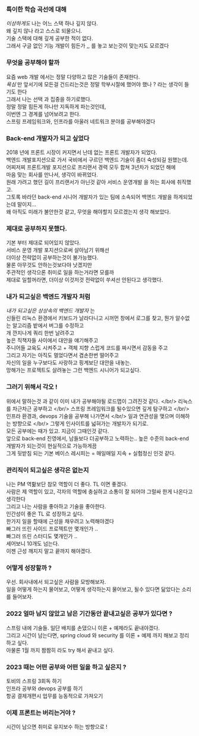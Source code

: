 ### 특이한 학습 곡선에 대해
*이상하게도* 나는 어느 스택 하나 깊지 않다. <br/>
왜 깊지 않나 라고 스스로 되물으니. <br/>
기술 스택에 대해 깊게 공부한 적이 없다. <br/>
그래서 구글 없인 기능 개발이 힘든가 ,, 를 놓고 보는것이 맞는지도 모르겠다 <br/>

### 무엇을 공부해야 할까
요즘 web 개발 에서는 정말 다양하고 많은 기술들이 존재한다. <br/>
*욕심* 만 앞서기에 모든걸 건드리는것은 정말 학부시절에 했어야 했나 ? 라는 생각이 들기도 한다 <br/>
그래서 나는 선택 과 집중을 하기로했다. <br/>
정말 정말 힘든게 하나만 지독하게 파는것인데, <br/>
이번엔 그 경계를 넘어보려고 한다. <br/>
스프링 프레임워크와, 인프라를 아울러 네트워크 분야를 공부해야겠다 <br/>

### Back-end 개발자가 되고 싶었다
2018 년에 프론트 시장이 커지면서 난데 없는 프론트 개발자가 되었다. <br/>
백엔드 개발포지션으로 가서 국비에서 구르던 백엔드 기술이 좀더 숙성되길 원했는데. <br/>
어찌저찌 프론트개발 포지션으로 프리랜서 경력 모두 합쳐 3년차가 되었던 해에 <br/>
마음 맞는 회사를 만나서, 생각이 바뀌었다. <br/> 
원래 가려고 했던 길이 프리랜서가 아닌것 같아 서비스 운영개발 을 하는 회사에 취직했고. <br/>
그토록 바라던 back-end 시니어 개발자가 있는 팀에 소속되어 백엔드 개발을 하게되었는데 말이지... <br/>
왜 아직도 미래가 불안한것 같고, 무엇을 해야할지 모르겠는지 생각 해보았다.<br/>

### 제대로 공부하지 못했다.
기본 부터 제대로 되어있지 않았다. <br/>
서비스 운영 개발 포지션으로써 살아남기 위해선 <br/>
더이상 전략없이 공부하는것이 불가능했다. <br/>
물론 아무것도 안하는것보다야 낫겠지만 <br/>
주관적인 생각으론 취미로 일을 하는거라면 모를까 <br/>
제대로 일할꺼라면, 더이상 이것저것 전략없이 쑤셔선 안된다고 생각했다. <br/>

### 내가 되고싶은 백엔드 개발자 처럼
*내가 되고싶은 상상속의 백엔드 개발자* 는 <br/> 
신들린 리눅스 환경에서 키보드가 날라다니고 시꺼먼 창에서 로그를 찾고, 뭔가 알수없는 알고리즘 밭에서 버그를 수정하고 <br/>
개 깐지나게 쿼리 한번 날려주고 <br/>
높은 직책자들 사이에서 대안을 얘기해주고 <br/>
주니어들 교육도 시켜주고 + 객체 지향 스럽게 코드를 짜시면서 감동을 주고 <br/>
그리고 자기는 아직도 멀었다면서 겸손한번 떨어주고 <br/>
자신의 일을 누구보다도 사랑하고 핑계보단 대안을 내놓는.  <br/>
망해가는 프로젝트도 살려놓는 그런 백엔드 시니어가 되고싶다. <br/>


### 그러기 위해서 각오 !
위에서 말하는것 과 같이 이미 내가 공부해야될 로드맵이 그려진것 같다. </br/>
리눅스를 차근차근 공부하고 </br/>
스프링 프레임워크를 될수있으면 깊게 탐구하고 </br/>
인프라 환경과, devops 기술을 공부해 나가면서 </br/>
일과 연관성을 맺으며 이해하는 방향으로 </br/>
그렇게 인사이트를 넓혀가는 개발자가 되기로. <br/>
모든 공부에는 때가 있고. 지금이 그때인것 같다. <br/>
앞으로 back-end 진영에서, 남들보다 더공부하고 노력하는.. 높은 수준의 back-end 개발자가 되는것이 현실적으로 가능하게끔 <br/>
그게 뒷받침 되는 기본 베이스 레시피는 = 매일매일 지속 + 실험정신 인것 같다. <br/>

### 관리직이 되고싶은 생각은 없는지
나는 PM 역핢보단 참모 역할이 더 좋다. TL 이면 좋겠다. <br/>
사람은 제 역할이 있고, 각자의 역할에 충실하고 소통이 잘 되어야 그럴싸 한게 나온다고 생각한다 <br/>
그리고 나는 사람을 좋아하고 기술을 좋아한다. <br/>
인간성이 좋은 TL 로 성장하고 싶다. <br/>
한가지 일을 할때에 근성을 채우려고 노력해야겠다 <br/>
빠그러 뜨린 사이드 프로젝트만 몇개인가 .. <br/>
빠그러 뜨린 스터디도 몇개인가 .. <br/>
세어보니 10개도 넘는다. <br/>
이젠 근성 깨지지 말고 끝까지 해야겠다. <br/>

### 어떻게 성장할까 ?
우선. 회사내에서 되고싶은 사람을 모방해보자. <br/>
일을 어떻게 하는지 물어보고, 어떻게 생각하는지 물어보고, 될수 있다면 닮았다는 소리를 들어보자. <br/>

### 2022 얼마 남지 않았고 남은 기간동안 끝내고싶은 공부가 있다면 ? 
스프링 내에 기술들. 일단 배치를 손댔으니 이론 + 예제라도 끝내야겠다. <br/>
그리고 시간이 남는다면, spring cloud 와 security 를 이론 + 예제 까지 해보고 정리하고 싶다. <br/>
아물론 1월 까지 짬짬히 라도 try 해서 끝내고 싶다. <br/>

### 2023 때는 어떤 공부와 어떤 일을 하고 싶은지 ?
토비의 스프링 3회독 하기 <br/>
인프라 공부와 devops 공부를 하기 <br/>
항공 결제개편시 업무를 능동적으로 가져오기 <br/>

### 이제 프론트는 버리는거야 ? 
시간이 남으면 취미로 유지보수 하는 방향으로 !
